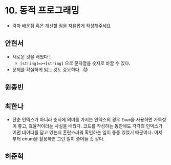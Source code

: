 # 10. 동적 프로그래밍

- 각자 배운점 혹은 개선할 점을 자유롭게 작성해주세요


## 안현서
- 새로운 것을 배웠다 !
	- `[string]=>+[string]` 으로 문자열을 숫자로 바꿀 수 있다.
- 문제를 확실하게 읽는 것도 중요하다...😈

## 원종빈

## 최한나
- 단순 인덱스가 아니라 순서에 의미를 가지는 인덱스의 경우 `Enum`을 사용하면 가독성이 좋고, 효율적이라는 사실을 배웠다. 코드를 작성하는 동안에도 각각의 인덱스가 어떤 데이터를 담고 있는지 혼란스러워 확인하는 일이 종종 있었기 때문이다. 이제부터 enum을 활용하면 그런 일이 줄어들 것 같다.

## 허준혁
